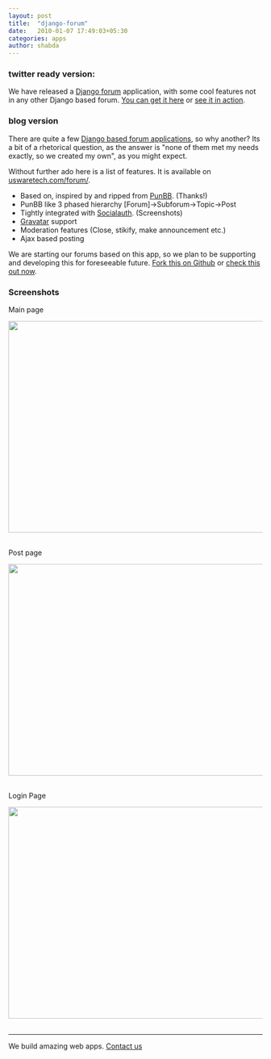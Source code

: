 ```yaml
---
layout: post
title:  "django-forum"
date:   2010-01-07 17:49:03+05:30
categories: apps
author: shabda
---
```

### twitter ready version:

We have released a [Django forum](http://uswaretech.com/forum/) application, with some cool features not in any other Django based forum. [You can get it here](http://github.com/uswaretech/Dinette) or [see it in action](http://uswaretech.com/forum/). 

### blog version

There are quite a few [Django based forum applications](http://code.djangoproject.com/wiki/ForumAppsComparison), so why another? Its a bit of a rhetorical question,  as the answer is "none of them met my needs exactly, so we created my own", as you might expect.

Without further ado here is a list of features. It is available on [uswaretech.com/forum/](http://uswaretech.com/forum/).

*  Based on, inspired by and ripped from [PunBB](http://punbb.informer.com/). (Thanks!)
*  PunBB like 3 phased hierarchy [Forum]->Subforum->Topic->Post
*  Tightly integrated with [Socialauth](http://github.com/uswaretech/Django-Socialauth). (Screenshots)
*  [Gravatar](http://www.gravatar.com/) support
*  Moderation features (Close, stikify, make announcement etc.)
*  Ajax based posting

We are starting our forums based on this app, so we plan to be supporting and developing this for foreseeable future. [Fork this on Github](http://github.com/uswaretech/Dinette) or [check this out now](http://uswaretech.com/forum/).

<a name="screenshots"></a>
### Screenshots

Main page


<a href="http://uswaretech.com/dump/screenshots/screenshot_007.png"><img alt="" src="http://uswaretech.com/dump/screenshots/screenshot_007.png" title="Dinette screenshot" class="alignnone" width="640" height="420" /></a> <br /> <br />

Post page

<a href="http://uswaretech.com/dump/screenshots/screenshot_008.png"><img alt="" src="http://uswaretech.com/dump/screenshots/screenshot_008.png" title="Dinette screenshot" class="alignnone"  width="640" height="420" /></a> <br /> <br />

Login Page

<a href="http://uswaretech.com/dump/screenshots/screenshot_009.png"><img alt="" src="http://uswaretech.com/dump/screenshots/screenshot_009.png" title="Dinette screenshot" class="alignnone"  width="640" height="420" /></a> <br /> <br />

----------------------------
We build amazing web apps. [Contact us](http://uswaretech.com/contact/)











